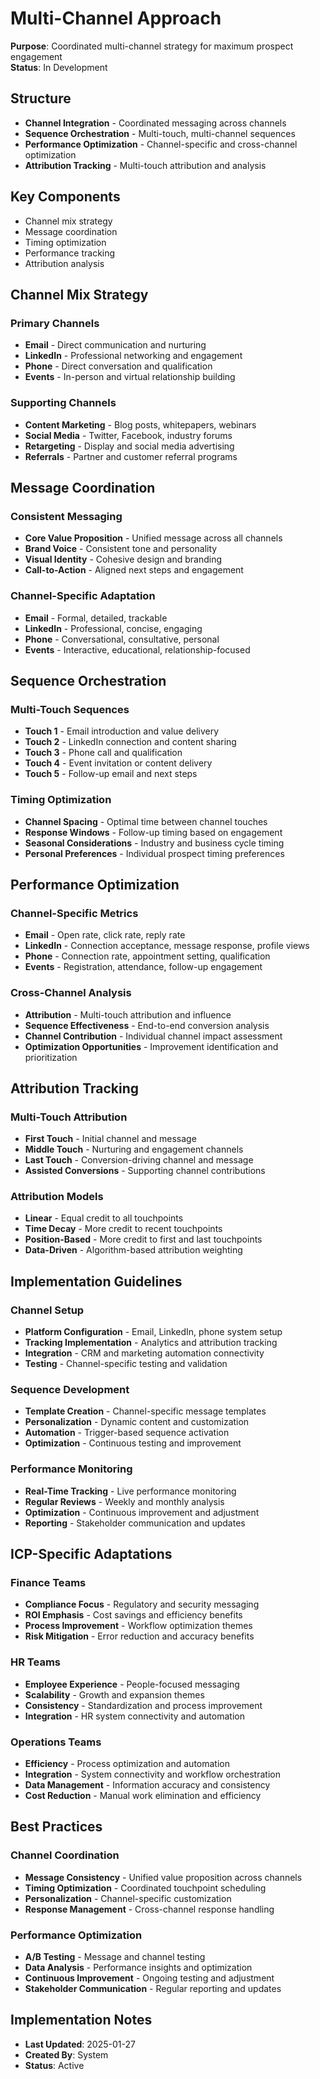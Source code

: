 # Multi-Channel Approach
**Purpose**: Coordinated multi-channel strategy for maximum prospect engagement  
**Status**: In Development

## Structure
- **Channel Integration** - Coordinated messaging across channels
- **Sequence Orchestration** - Multi-touch, multi-channel sequences
- **Performance Optimization** - Channel-specific and cross-channel optimization
- **Attribution Tracking** - Multi-touch attribution and analysis

## Key Components
- Channel mix strategy
- Message coordination
- Timing optimization
- Performance tracking
- Attribution analysis

## Channel Mix Strategy

### Primary Channels
- **Email** - Direct communication and nurturing
- **LinkedIn** - Professional networking and engagement
- **Phone** - Direct conversation and qualification
- **Events** - In-person and virtual relationship building

### Supporting Channels
- **Content Marketing** - Blog posts, whitepapers, webinars
- **Social Media** - Twitter, Facebook, industry forums
- **Retargeting** - Display and social media advertising
- **Referrals** - Partner and customer referral programs

## Message Coordination

### Consistent Messaging
- **Core Value Proposition** - Unified message across all channels
- **Brand Voice** - Consistent tone and personality
- **Visual Identity** - Cohesive design and branding
- **Call-to-Action** - Aligned next steps and engagement

### Channel-Specific Adaptation
- **Email** - Formal, detailed, trackable
- **LinkedIn** - Professional, concise, engaging
- **Phone** - Conversational, consultative, personal
- **Events** - Interactive, educational, relationship-focused

## Sequence Orchestration

### Multi-Touch Sequences
- **Touch 1** - Email introduction and value delivery
- **Touch 2** - LinkedIn connection and content sharing
- **Touch 3** - Phone call and qualification
- **Touch 4** - Event invitation or content delivery
- **Touch 5** - Follow-up email and next steps

### Timing Optimization
- **Channel Spacing** - Optimal time between channel touches
- **Response Windows** - Follow-up timing based on engagement
- **Seasonal Considerations** - Industry and business cycle timing
- **Personal Preferences** - Individual prospect timing preferences

## Performance Optimization

### Channel-Specific Metrics
- **Email** - Open rate, click rate, reply rate
- **LinkedIn** - Connection acceptance, message response, profile views
- **Phone** - Connection rate, appointment setting, qualification
- **Events** - Registration, attendance, follow-up engagement

### Cross-Channel Analysis
- **Attribution** - Multi-touch attribution and influence
- **Sequence Effectiveness** - End-to-end conversion analysis
- **Channel Contribution** - Individual channel impact assessment
- **Optimization Opportunities** - Improvement identification and prioritization

## Attribution Tracking

### Multi-Touch Attribution
- **First Touch** - Initial channel and message
- **Middle Touch** - Nurturing and engagement channels
- **Last Touch** - Conversion-driving channel and message
- **Assisted Conversions** - Supporting channel contributions

### Attribution Models
- **Linear** - Equal credit to all touchpoints
- **Time Decay** - More credit to recent touchpoints
- **Position-Based** - More credit to first and last touchpoints
- **Data-Driven** - Algorithm-based attribution weighting

## Implementation Guidelines

### Channel Setup
- **Platform Configuration** - Email, LinkedIn, phone system setup
- **Tracking Implementation** - Analytics and attribution tracking
- **Integration** - CRM and marketing automation connectivity
- **Testing** - Channel-specific testing and validation

### Sequence Development
- **Template Creation** - Channel-specific message templates
- **Personalization** - Dynamic content and customization
- **Automation** - Trigger-based sequence activation
- **Optimization** - Continuous testing and improvement

### Performance Monitoring
- **Real-Time Tracking** - Live performance monitoring
- **Regular Reviews** - Weekly and monthly analysis
- **Optimization** - Continuous improvement and adjustment
- **Reporting** - Stakeholder communication and updates

## ICP-Specific Adaptations

### Finance Teams
- **Compliance Focus** - Regulatory and security messaging
- **ROI Emphasis** - Cost savings and efficiency benefits
- **Process Improvement** - Workflow optimization themes
- **Risk Mitigation** - Error reduction and accuracy benefits

### HR Teams
- **Employee Experience** - People-focused messaging
- **Scalability** - Growth and expansion themes
- **Consistency** - Standardization and process improvement
- **Integration** - HR system connectivity and automation

### Operations Teams
- **Efficiency** - Process optimization and automation
- **Integration** - System connectivity and workflow orchestration
- **Data Management** - Information accuracy and consistency
- **Cost Reduction** - Manual work elimination and efficiency

## Best Practices

### Channel Coordination
- **Message Consistency** - Unified value proposition across channels
- **Timing Optimization** - Coordinated touchpoint scheduling
- **Personalization** - Channel-specific customization
- **Response Management** - Cross-channel response handling

### Performance Optimization
- **A/B Testing** - Message and channel testing
- **Data Analysis** - Performance insights and optimization
- **Continuous Improvement** - Ongoing testing and adjustment
- **Stakeholder Communication** - Regular reporting and updates

## Implementation Notes
- **Last Updated**: 2025-01-27
- **Created By**: System
- **Status**: Active

